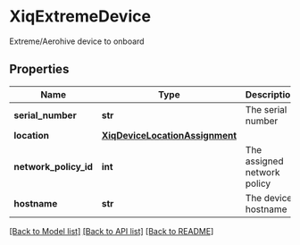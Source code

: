 # XiqExtremeDevice

Extreme/Aerohive device to onboard
## Properties
Name | Type | Description | Notes
------------ | ------------- | ------------- | -------------
**serial_number** | **str** | The serial number | 
**location** | [**XiqDeviceLocationAssignment**](XiqDeviceLocationAssignment.md) |  | [optional] 
**network_policy_id** | **int** | The assigned network policy | [optional] 
**hostname** | **str** | The device hostname | [optional] 

[[Back to Model list]](../README.md#documentation-for-models) [[Back to API list]](../README.md#documentation-for-api-endpoints) [[Back to README]](../README.md)


